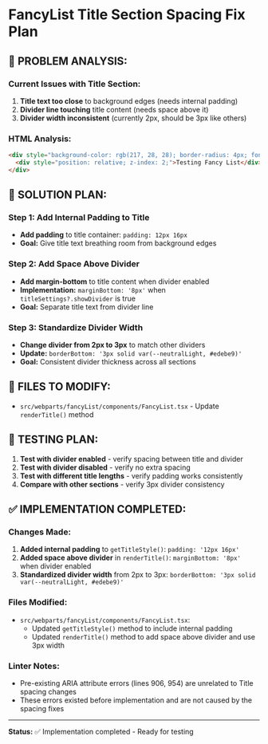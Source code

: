 # FancyList Title Section Spacing Fix Plan

## **🎯 PROBLEM ANALYSIS:**

### **Current Issues with Title Section:**
1. **Title text too close** to background edges (needs internal padding)
2. **Divider line touching** title content (needs space above it)
3. **Divider width inconsistent** (currently 2px, should be 3px like others)

### **HTML Analysis:**
```html
<div style="background-color: rgb(217, 28, 28); border-radius: 4px; font-family: inherit; font-size: 24px; color: rgb(50, 49, 48); font-weight: normal; font-style: normal; text-decoration: none; text-align: left; margin-bottom: 0.5em; line-height: 1.2; position: relative; border-bottom: 2px solid var(--neutralLight, #edebe9);">
  <div style="position: relative; z-index: 2;">Testing Fancy List</div>
</div>
```

## **🔧 SOLUTION PLAN:**

### **Step 1: Add Internal Padding to Title**
- **Add padding** to title container: `padding: 12px 16px`
- **Goal:** Give title text breathing room from background edges

### **Step 2: Add Space Above Divider**
- **Add margin-bottom** to title content when divider enabled
- **Implementation:** `marginBottom: '8px'` when `titleSettings?.showDivider` is true
- **Goal:** Separate title text from divider line

### **Step 3: Standardize Divider Width**
- **Change divider from 2px to 3px** to match other dividers
- **Update:** `borderBottom: '3px solid var(--neutralLight, #edebe9)'`
- **Goal:** Consistent divider thickness across all sections

## **📁 FILES TO MODIFY:**
- `src/webparts/fancyList/components/FancyList.tsx` - Update `renderTitle()` method

## **🧪 TESTING PLAN:**
1. **Test with divider enabled** - verify spacing between title and divider
2. **Test with divider disabled** - verify no extra spacing
3. **Test with different title lengths** - verify padding works consistently
4. **Compare with other sections** - verify 3px divider consistency

## **✅ IMPLEMENTATION COMPLETED:**

### **Changes Made:**
1. **Added internal padding** to `getTitleStyle()`: `padding: '12px 16px'`
2. **Added space above divider** in `renderTitle()`: `marginBottom: '8px'` when divider enabled
3. **Standardized divider width** from 2px to 3px: `borderBottom: '3px solid var(--neutralLight, #edebe9)'`

### **Files Modified:**
- `src/webparts/fancyList/components/FancyList.tsx`:
  - Updated `getTitleStyle()` method to include internal padding
  - Updated `renderTitle()` method to add space above divider and use 3px width

### **Linter Notes:**
- Pre-existing ARIA attribute errors (lines 906, 954) are unrelated to Title spacing changes
- These errors existed before implementation and are not caused by the spacing fixes

---
**Status:** ✅ Implementation completed - Ready for testing
